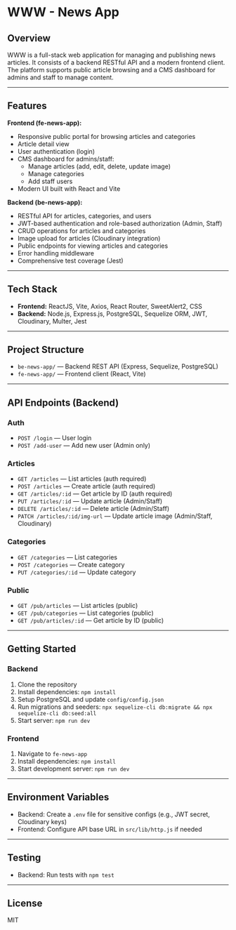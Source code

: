 # WWW - News App

## Overview

WWW is a full-stack web application for managing and publishing news articles. It consists of a backend RESTful API and a modern frontend client. The platform supports public article browsing and a CMS dashboard for admins and staff to manage content.

---

## Features

**Frontend (fe-news-app):**

- Responsive public portal for browsing articles and categories
- Article detail view
- User authentication (login)
- CMS dashboard for admins/staff:
  - Manage articles (add, edit, delete, update image)
  - Manage categories
  - Add staff users
- Modern UI built with React and Vite

**Backend (be-news-app):**

- RESTful API for articles, categories, and users
- JWT-based authentication and role-based authorization (Admin, Staff)
- CRUD operations for articles and categories
- Image upload for articles (Cloudinary integration)
- Public endpoints for viewing articles and categories
- Error handling middleware
- Comprehensive test coverage (Jest)

---

## Tech Stack

- **Frontend:** ReactJS, Vite, Axios, React Router, SweetAlert2, CSS
- **Backend:** Node.js, Express.js, PostgreSQL, Sequelize ORM, JWT, Cloudinary, Multer, Jest

---

## Project Structure

- `be-news-app/` — Backend REST API (Express, Sequelize, PostgreSQL)
- `fe-news-app/` — Frontend client (React, Vite)

---

## API Endpoints (Backend)

### Auth

- `POST /login` — User login
- `POST /add-user` — Add new user (Admin only)

### Articles

- `GET /articles` — List articles (auth required)
- `POST /articles` — Create article (auth required)
- `GET /articles/:id` — Get article by ID (auth required)
- `PUT /articles/:id` — Update article (Admin/Staff)
- `DELETE /articles/:id` — Delete article (Admin/Staff)
- `PATCH /articles/:id/img-url` — Update article image (Admin/Staff, Cloudinary)

### Categories

- `GET /categories` — List categories
- `POST /categories` — Create category
- `PUT /categories/:id` — Update category

### Public

- `GET /pub/articles` — List articles (public)
- `GET /pub/categories` — List categories (public)
- `GET /pub/articles/:id` — Get article by ID (public)

---

## Getting Started

### Backend

1. Clone the repository
2. Install dependencies: `npm install`
3. Setup PostgreSQL and update `config/config.json`
4. Run migrations and seeders: `npx sequelize-cli db:migrate && npx sequelize-cli db:seed:all`
5. Start server: `npm run dev`

### Frontend

1. Navigate to `fe-news-app`
2. Install dependencies: `npm install`
3. Start development server: `npm run dev`

---

## Environment Variables

- Backend: Create a `.env` file for sensitive configs (e.g., JWT secret, Cloudinary keys)
- Frontend: Configure API base URL in `src/lib/http.js` if needed

---

## Testing

- Backend: Run tests with `npm test`

---

## License

MIT
